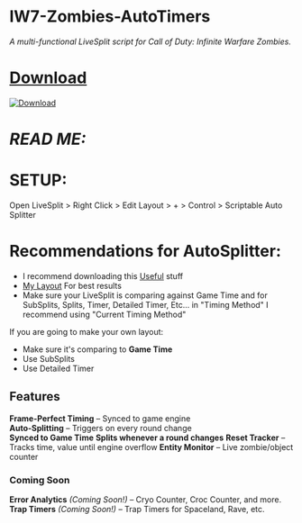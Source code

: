 # IW7-Zombies-AutoTimers
*A multi-functional LiveSplit script for Call of Duty: Infinite Warfare Zombies.*  

# [Download](https://github.com/oJumpy/IW7-Zombies-AutoTimers/releases/download/v1/Infinite-Warfare-Master.asl)

[![Download](https://img.shields.io/badge/Download-v1.0-blue?style=flat-square)](https://github.com/oJumpy/IW7-Zombies-AutoTimers/releases/download/v1/Infinite-Warfare-Master.asl)  

# *READ ME:*

# SETUP:
Open LiveSplit > Right Click > Edit Layout > + > Control > Scriptable Auto Splitter

# Recommendations for AutoSplitter:
- I recommend downloading this [Useful](https://github.com/oJumpy/IW7-Zombies-AutoTimers/releases/download/v1/Useful.zip) stuff
- [My Layout](https://github.com/oJumpy/IW7-Zombies-AutoTimers/releases/download/v1/recommended_layout.lsl) For best results
- Make sure your LiveSplit is comparing against Game Time and for SubSplits, Splits, Timer, Detailed Timer, Etc... in "Timing Method" I recommend using "Current Timing Method"

If you are going to make your own layout:
- Make sure it's comparing to **Game Time**
- Use SubSplits
- Use Detailed Timer

## Features  
**Frame-Perfect Timing** – Synced to game engine  
**Auto-Splitting** – Triggers on every round change  
**Synced to Game Time**
**Splits whenever a round changes** 
**Reset Tracker** – Tracks time, value until engine overflow 
**Entity Monitor** – Live zombie/object counter

### Coming Soon  
**Error Analytics** *(Coming Soon!)* – Cryo Counter, Croc Counter, and more.  
**Trap Timers**  *(Coming Soon!)* – Trap Timers for Spaceland, Rave, etc.  

